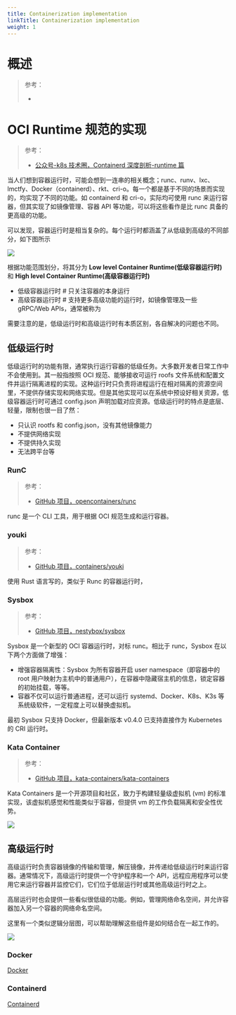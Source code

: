 ```yaml
---
title: Containerization implementation
linkTitle: Containerization implementation
weight: 1
---
```


# 概述

> 参考：
>
> -

# OCI Runtime 规范的实现

> 参考：
>
> - [公众号-k8s 技术圈，Containerd 深度剖析-runtime 篇](https://mp.weixin.qq.com/s/NPxLLhRkpNdTgVcKQSLcFA)

当人们想到容器运行时，可能会想到一连串的相关概念；runc、runv、lxc、lmctfy、Docker（containerd）、rkt、cri-o。每一个都是基于不同的场景而实现的，均实现了不同的功能。如 containerd 和 cri-o，实际均可使用 runc 来运行容器，但其实现了如镜像管理、容器 API 等功能，可以将这些看作是比 runc 具备的更高级的功能。

可以发现，容器运行时是相当复杂的。每个运行时都涵盖了从低级到高级的不同部分，如下图所示

![](https://notes-learning.oss-cn-beijing.aliyuncs.com/ctvy4o/1653965809357-01c7d7f1-81d0-49f1-beaa-15bd63e7acd6.png)

根据功能范围划分，将其分为 **Low level Container Runtime(低级容器运行时)** 和 **High level Container Runtime(高级容器运行时)**

- 低级容器运行时 # 只关注容器的本身运行
- 高级容器运行时 # 支持更多高级功能的运行时，如镜像管理及一些 gRPC/Web APIs，通常被称为

需要注意的是，低级运行时和高级运行时有本质区别，各自解决的问题也不同。

## 低级运行时

低级运行时的功能有限，通常执行运行容器的低级任务。大多数开发者日常工作中不会使用到。其一般指按照 OCI 规范、能够接收可运行 roofs 文件系统和配置文件并运行隔离进程的实现。这种运行时只负责将进程运行在相对隔离的资源空间里，不提供存储实现和网络实现。但是其他实现可以在系统中预设好相关资源，低级容器运行时可通过 config.json 声明加载对应资源。低级运行时的特点是底层、轻量，限制也很一目了然：

- 只认识 rootfs 和 config.json，没有其他镜像能力
- 不提供网络实现
- 不提供持久实现
- 无法跨平台等

### RunC

> 参考：
>
> - [GitHub 项目，opencontainers/runc](https://github.com/opencontainers/runc)

runc 是一个 CLI 工具，用于根据 OCI 规范生成和运行容器。

### youki

> 参考：
>
> - [GitHub 项目，containers/youki](https://github.com/containers/youki)

使用 Rust 语言写的，类似于 Runc 的容器运行时，

### Sysbox

> 参考：
>
> - [GitHub 项目，nestybox/sysbox](https://github.com/nestybox/sysbox)

Sysbox 是一个新型的 OCI 容器运行时，对标 runc。相比于 runc，Sysbox 在以下两个方面做了增强：

- 增强容器隔离性：Sysbox 为所有容器开启 user namespace（即容器中的 root 用户映射为主机中的普通用户），在容器中隐藏宿主机的信息，锁定容器的初始挂载，等等。
- 容器不仅可以运行普通进程，还可以运行 systemd、Docker、K8s、K3s 等系统级软件，一定程度上可以替换虚拟机。

最初 Sysbox 只支持 Docker，但最新版本 v0.4.0 已支持直接作为 Kubernetes 的 CRI 运行时。

### Kata Container

> 参考：
>
> - [GitHub 项目，kata-containers/kata-containers](https://github.com/kata-containers/kata-containers)

Kata Containers 是一个开源项目和社区，致力于构建轻量级虚拟机 (vm) 的标准实现，该虚拟机感觉和性能类似于容器，但提供 vm 的工作负载隔离和安全性优势。

![](https://notes-learning.oss-cn-beijing.aliyuncs.com/ctvy4o/1616122531941-6b13921a-78c5-45a1-9a38-6695b517bca8.png)

## 高级运行时

高级运行时负责容器镜像的传输和管理，解压镜像，并传递给低级运行时来运行容器。通常情况下，高级运行时提供一个守护程序和一个 API，远程应用程序可以使用它来运行容器并监控它们，它们位于低层运行时或其他高级运行时之上。

高层运行时也会提供一些看似很低级的功能。例如，管理网络命名空间，并允许容器加入另一个容器的网络命名空间。

这里有一个类似逻辑分层图，可以帮助理解这些组件是如何结合在一起工作的。

![](https://notes-learning.oss-cn-beijing.aliyuncs.com/ctvy4o/1653966607306-f97afdfd-66fd-4d4d-ab04-364b1b60f27e.png)

### Docker

[Docker](/docs/10.云原生/Containerization%20implementation/Docker/Docker.md)

### Containerd

[Containerd](/docs/10.云原生/Containerization%20implementation/Containerd/Containerd.md)
